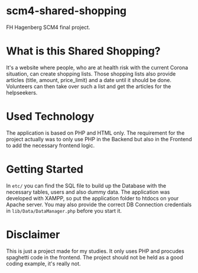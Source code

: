 # scm4-shared-shopping
FH Hagenberg SCM4 final project.

# What is this Shared Shopping?
It's a website where people, who are at health risk with the current Corona situation, can create shopping lists.
Those shopping lists also provide articles (title, amount, price_limit) and a date until it should be done.
Volunteers can then take over such a list and get the articles for the helpseekers.

# Used Technology
The application is based on PHP and HTML only.
The requirement for the project actually was to only use PHP in the Backend but also in the Frontend to add the necessary frontend logic.

# Getting Started
In ```etc/``` you can find the SQL file to build up the Database with the necessary tables, users and also dummy data.
The application was developed with XAMPP, so put the application folder to htdocs on your Apache server.
You may also provide the correct DB Connection credentials in ```lib/Data/DataManager.php``` before you start it.

# Disclaimer
This is just a project made for my studies. It only uses PHP and procudes spaghetti code in the frontend.
The project should not be held as a good coding example, it's really not.
